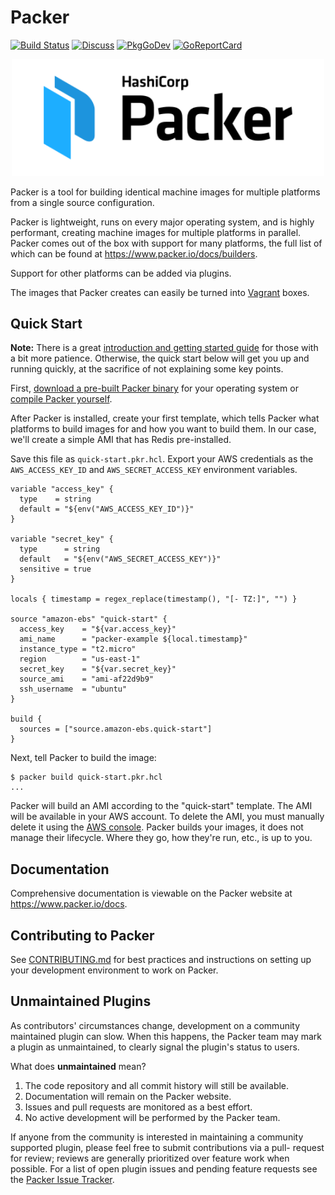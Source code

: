 # Packer

[![Build Status][circleci-badge]][circleci]
[![Discuss](https://img.shields.io/badge/discuss-packer-3d89ff?style=flat)](https://discuss.hashicorp.com/c/packer)
[![PkgGoDev](https://pkg.go.dev/badge/github.com/hashicorp/packer)](https://pkg.go.dev/github.com/hashicorp/packer)
[![GoReportCard][report-badge]][report]

[circleci-badge]: https://circleci.com/gh/hashicorp/packer.svg?style=svg
[circleci]: https://app.circleci.com/pipelines/github/hashicorp/packer
[appveyor-badge]: https://ci.appveyor.com/api/projects/status/miavlgnp989e5obc/branch/master?svg=true
[godoc-badge]: https://godoc.org/github.com/hashicorp/packer?status.svg
[godoc]: https://godoc.org/github.com/hashicorp/packer
[report-badge]: https://goreportcard.com/badge/github.com/hashicorp/packer
[report]: https://goreportcard.com/report/github.com/hashicorp/packer

<p align="center" style="text-align:center;">
  <a href="https://www.packer.io">
    <img alt="HashiCorp Packer logo" src="website/public/img/logo-packer-padded.svg" width="500" />
  </a>
</p>

Packer is a tool for building identical machine images for multiple platforms
from a single source configuration.

Packer is lightweight, runs on every major operating system, and is highly
performant, creating machine images for multiple platforms in parallel. Packer
comes out of the box with support for many platforms, the full list of which can
be found at https://www.packer.io/docs/builders.

Support for other platforms can be added via plugins.

The images that Packer creates can easily be turned into
[Vagrant](http://www.vagrantup.com) boxes.

## Quick Start

**Note:** There is a great
[introduction and getting started guide](https://www.packer.io/intro)
for those with a bit more patience. Otherwise, the quick start below
will get you up and running quickly, at the sacrifice of not explaining some
key points.

First, [download a pre-built Packer
binary](https://www.packer.io/downloads.html) for your operating system or
[compile Packer
yourself](https://github.com/hashicorp/packer/blob/master/.github/CONTRIBUTING.md#setting-up-go-to-work-on-packer).

After Packer is installed, create your first template, which tells Packer
what platforms to build images for and how you want to build them. In our
case, we'll create a simple AMI that has Redis pre-installed.

Save this file as `quick-start.pkr.hcl`. Export your AWS credentials as the
`AWS_ACCESS_KEY_ID` and `AWS_SECRET_ACCESS_KEY` environment variables.

```hcl
variable "access_key" {
  type    = string
  default = "${env("AWS_ACCESS_KEY_ID")}"
}

variable "secret_key" {
  type      = string
  default   = "${env("AWS_SECRET_ACCESS_KEY")}"
  sensitive = true
}

locals { timestamp = regex_replace(timestamp(), "[- TZ:]", "") }

source "amazon-ebs" "quick-start" {
  access_key    = "${var.access_key}"
  ami_name      = "packer-example ${local.timestamp}"
  instance_type = "t2.micro"
  region        = "us-east-1"
  secret_key    = "${var.secret_key}"
  source_ami    = "ami-af22d9b9"
  ssh_username  = "ubuntu"
}

build {
  sources = ["source.amazon-ebs.quick-start"]
}
```

Next, tell Packer to build the image:

```
$ packer build quick-start.pkr.hcl
...
```

Packer will build an AMI according to the "quick-start" template. The AMI
will be available in your AWS account. To delete the AMI, you must manually
delete it using the [AWS console](https://console.aws.amazon.com/). Packer
builds your images, it does not manage their lifecycle. Where they go, how
they're run, etc., is up to you.

## Documentation

Comprehensive documentation is viewable on the Packer website at https://www.packer.io/docs.

## Contributing to Packer

See
[CONTRIBUTING.md](https://github.com/hashicorp/packer/blob/master/.github/CONTRIBUTING.md)
for best practices and instructions on setting up your development environment
to work on Packer.

## Unmaintained Plugins
As contributors' circumstances change, development on a community maintained
plugin can slow. When this happens, the Packer team may mark a plugin as
unmaintained, to clearly signal the plugin's status to users.

What does **unmaintained** mean?

1. The code repository and all commit history will still be available.
1. Documentation will remain on the Packer website.
1. Issues and pull requests are monitored as a best effort.
1. No active development will be performed by the Packer team.

If anyone from the community is interested in maintaining a community
supported plugin, please feel free to submit contributions via a pull-
request for review; reviews are generally prioritized over feature work
when possible. For a list of open plugin issues and pending feature requests see the [Packer Issue Tracker](https://github.com/hashicorp/packer/issues/).
